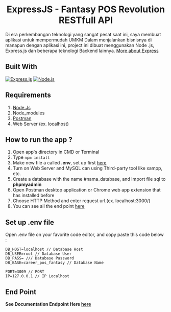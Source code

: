 <h1 align="center">ExpressJS - Fantasy POS Revolution RESTfull API</h1>

Di era perkembangan teknologi yang sangat pesat saat ini, saya membuat aplikasi untuk mempermudah UMKM Dalam menjalankan bisnisnya di manapun dengan aplikasi ini, project ini dibuat menggunakan Node .js, Express.js dan beberapa teknologi Backend lainnya. [More about Express](https://en.wikipedia.org/wiki/Express.js)

## Built With

[![Express.js](https://img.shields.io/badge/Express.js-4.x-orange.svg?style=rounded-square)](https://expressjs.com/en/starter/installing.html)
[![Node.js](https://img.shields.io/badge/Node.js-v.12.13-green.svg?style=rounded-square)](https://nodejs.org/)

## Requirements

1. <a href="https://nodejs.org/en/download/">Node Js</a>
2. Node_modules
3. <a href="https://www.getpostman.com/">Postman</a>
4. Web Server (ex. localhost)

## How to run the app ?

1. Open app's directory in CMD or Terminal
2. Type `npm install`
3. Make new file a called **.env**, set up first [here](#set-up-env-file)
4. Turn on Web Server and MySQL can using Third-party tool like xampp, etc.
5. Create a database with the name #nama_database, and Import file sql to **phpmyadmin**
6. Open Postman desktop application or Chrome web app extension that has installed before
7. Choose HTTP Method and enter request url.(ex. localhost:3000/)
8. You can see all the end point [here](https://documenter.getpostman.com/view/12330794/TVRrWjtk)

## Set up .env file

Open .env file on your favorite code editor, and copy paste this code below :

```
DB_HOST=localhost // Database Host
DB_USER=root // Database User
DB_PASS= /// Database Password
DB_BASE=career_pos_fantasy // Database Name

PORT=3009 // PORT
IP=127.0.0.1 // IP Localhost
```

## End Point

**See Documentation Endpoint Here [here](https://documenter.getpostman.com/view/12330794/TVRrWjtk)**
